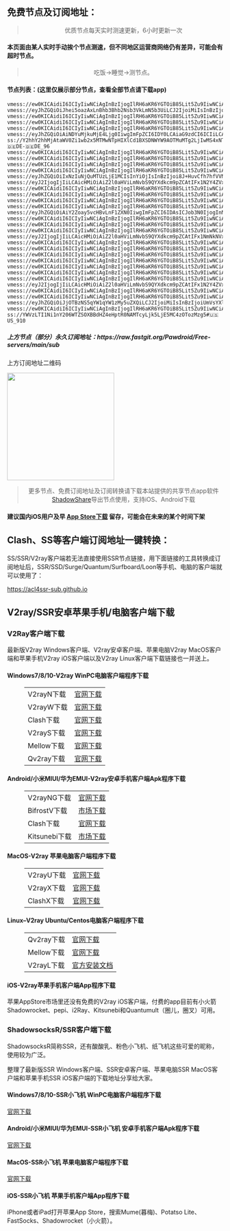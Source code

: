 
<h2>免费节点及订阅地址：</h2>
<blockquote>
<p style="text-align: center;">优质节点每天实时测速更新，6小时更新一次</p>
</blockquote>
<h4>本页面由某人实时手动挨个节点测速，但不同地区运营商网络仍有差异，可能会有超时节点。</h4>
<blockquote>
<p style="text-align: center;">吃饭->睡觉->测节点。</p>
</blockquote>
<h4>节点列表：(这里仅展示部分节点，查看全部节点请下载app)</h4>

```vmess://ew0KICAidiI6ICIyIiwNCiAgInBzIjogIlRH6aKR6YGTOiB85rOV5Zu9IiwNCiAgImFkZCI6ICI1MS42OC4xMjYuMTkzIiwNCiAgInBvcnQiOiAiODAiLA0KICAiaWQiOiAiZDRhNzk1MDUtZGQ3Zi00N2U0LTk4YjctMzBjOWZhNzdmYTY2IiwNCiAgImFpZCI6ICIwIiwNCiAgInNjeSI6ICJhdXRvIiwNCiAgIm5ldCI6ICJ3cyIsDQogICJ0eXBlIjogIm5vbmUiLA0KICAiaG9zdCI6ICI1MS42OC4xMjYuMTkzIiwNCiAgInBhdGgiOiAiL3ZtZXNzIiwNCiAgInRscyI6ICIiLA0KICAic25pIjogIiINCn0=
vmess://ew0KICAidiI6ICIyIiwNCiAgInBzIjogIlRH6aKR6YGTOiB85Lit5Zu9IiwNCiAgImFkZCI6ICIyMjEuMTMxLjE2NS43MiIsDQogICJwb3J0IjogIjkwMDgiLA0KICAiaWQiOiAiMmNjMTUzMjYtY2QwZi0zNGRhLWJiZmItZjhjZGM5YjcxZWIyIiwNCiAgImFpZCI6ICIwIiwNCiAgInNjeSI6ICJhdXRvIiwNCiAgIm5ldCI6ICJ0Y3AiLA0KICAidHlwZSI6ICJub25lIiwNCiAgImhvc3QiOiAiIiwNCiAgInBhdGgiOiAiIiwNCiAgInRscyI6ICIiLA0KICAic25pIjogIiINCn0=
vmess://eyJhZGQiOiJhei5oazAxLnBhb3Bhb2Nsb3VkLmN5b3UiLCJ2IjoiMiIsInBzIjoiUmVsYXlf8J+HrfCfh7BISy3wn4e38J+HulJVXzAzIiwicG9ydCI6MTAwMDMsImlkIjoiZDhjNWI0ODYtODRiYi0zODg3LWExZDktMDc0NTVlYTYwOGYyIiwiYWlkIjoiMCIsIm5ldCI6IndzIiwidHlwZSI6IiIsImhvc3QiOiJwYW9wYW8udjIuaGswNS5wYW9wYW9jbG91ZC5jeW91IiwicGF0aCI6Ii8iLCJ0bHMiOiJ0bHMifQ==
vmess://ew0KICAidiI6ICIyIiwNCiAgInBzIjogIlRH6aKR6YGTOiB85Lit5Zu9IiwNCiAgImFkZCI6ICIxMTEuNDUuMjIuMTUyIiwNCiAgInBvcnQiOiAiOTAzNiIsDQogICJpZCI6ICIyY2MxNTMyNi1jZDBmLTM0ZGEtYmJmYi1mOGNkYzliNzFlYjIiLA0KICAiYWlkIjogIjAiLA0KICAic2N5IjogImF1dG8iLA0KICAibmV0IjogInRjcCIsDQogICJ0eXBlIjogIm5vbmUiLA0KICAiaG9zdCI6ICIiLA0KICAicGF0aCI6ICIiLA0KICAidGxzIjogIiIsDQogICJzbmkiOiAiIg0KfQ==
vmess://ew0KICAidiI6ICIyIiwNCiAgInBzIjogIlRH6aKR6YGTOiB85Lit5Zu9IiwNCiAgImFkZCI6ICIxMTEuNDUuMjIuMTUyIiwNCiAgInBvcnQiOiAiMTE5MzIiLA0KICAiaWQiOiAiMmNjMTUzMjYtY2QwZi0zNGRhLWJiZmItZjhjZGM5YjcxZWIyIiwNCiAgImFpZCI6ICIwIiwNCiAgInNjeSI6ICJhdXRvIiwNCiAgIm5ldCI6ICJ0Y3AiLA0KICAidHlwZSI6ICJub25lIiwNCiAgImhvc3QiOiAiIiwNCiAgInBhdGgiOiAiIiwNCiAgInRscyI6ICIiLA0KICAic25pIjogIiINCn0=
vmess://ew0KICAidiI6ICIyIiwNCiAgInBzIjogIlRH6aKR6YGTOiB85Lit5Zu9IiwNCiAgImFkZCI6ICIxMTYuMTI5LjI1NC42IiwNCiAgInBvcnQiOiAiMTE5MTciLA0KICAiaWQiOiAiMmNjMTUzMjYtY2QwZi0zNGRhLWJiZmItZjhjZGM5YjcxZWIyIiwNCiAgImFpZCI6ICIwIiwNCiAgInNjeSI6ICJhdXRvIiwNCiAgIm5ldCI6ICJ0Y3AiLA0KICAidHlwZSI6ICJub25lIiwNCiAgImhvc3QiOiAiIiwNCiAgInBhdGgiOiAiIiwNCiAgInRscyI6ICIiLA0KICAic25pIjogIiINCn0=
vmess://eyJhZGQiOiAiNDYuMjkuMjE4Ljg0IiwgImFpZCI6IDY0LCAiaG9zdCI6ICIiLCAiaWQiOiAiZjdhNDU2ZGEtOTg4Ni00ZGQ3LWIxOTMtNGM1OWE3MjYyMTljIiwgIm5ldCI6ICJ3cyIsICJwYXRoIjogIi9wYXRoLzA1MTExMTIzMDkxMCIsICJwb3J0IjogNDQzLCAicHMiOiAiZ2l0aHViLmNvbS9QYXdkcm9pZCAtIFx1NjMyYVx1NWEwMSAgMTUiLCAidGxzIjogInRscyIsICJ0eXBlIjogImF1dG8iLCAic2VjdXJpdHkiOiAiYXV0byIsICJza2lwLWNlcnQtdmVyaWZ5IjogdHJ1ZSwgInNuaSI6ICIifQ==
ss://Y2hhY2hhMjAtaWV0Zi1wb2x5MTMwNTpHIXlCd1BXSDNWYW9AOTMuMTg2LjIwMS4xNTg6ODAx#Relay_🇩🇪DE-🇩🇪DE_96
vmess://ew0KICAidiI6ICIyIiwNCiAgInBzIjogIlRH6aKR6YGTOiB85Lit5Zu9IiwNCiAgImFkZCI6ICIyMjEuMTMxLjE2NS43MiIsDQogICJwb3J0IjogIjExOTMwIiwNCiAgImlkIjogIjJjYzE1MzI2LWNkMGYtMzRkYS1iYmZiLWY4Y2RjOWI3MWViMiIsDQogICJhaWQiOiAiMCIsDQogICJzY3kiOiAiYXV0byIsDQogICJuZXQiOiAidGNwIiwNCiAgInR5cGUiOiAibm9uZSIsDQogICJob3N0IjogIiIsDQogICJwYXRoIjogIiIsDQogICJ0bHMiOiAiIiwNCiAgInNuaSI6ICIiDQp9
vmess://ew0KICAidiI6ICIyIiwNCiAgInBzIjogIlRH6aKR6YGTOiB85Lit5Zu9IiwNCiAgImFkZCI6ICIxMTEuNDUuMjIuMTUyIiwNCiAgInBvcnQiOiAiOTAyOSIsDQogICJpZCI6ICIyY2MxNTMyNi1jZDBmLTM0ZGEtYmJmYi1mOGNkYzliNzFlYjIiLA0KICAiYWlkIjogIjAiLA0KICAic2N5IjogImF1dG8iLA0KICAibmV0IjogInRjcCIsDQogICJ0eXBlIjogIm5vbmUiLA0KICAiaG9zdCI6ICIiLA0KICAicGF0aCI6ICIiLA0KICAidGxzIjogIiIsDQogICJzbmkiOiAiIg0KfQ==
vmess://ew0KICAidiI6ICIyIiwNCiAgInBzIjogIlRH6aKR6YGTOiB85Lit5Zu9IiwNCiAgImFkZCI6ICIyMjEuMTMxLjE2NS43MiIsDQogICJwb3J0IjogIjExOTA4IiwNCiAgImlkIjogIjJjYzE1MzI2LWNkMGYtMzRkYS1iYmZiLWY4Y2RjOWI3MWViMiIsDQogICJhaWQiOiAiMCIsDQogICJzY3kiOiAiYXV0byIsDQogICJuZXQiOiAidGNwIiwNCiAgInR5cGUiOiAibm9uZSIsDQogICJob3N0IjogIiIsDQogICJwYXRoIjogIiIsDQogICJ0bHMiOiAiIiwNCiAgInNuaSI6ICIiDQp9
vmess://ew0KICAidiI6ICIyIiwNCiAgInBzIjogIlRH6aKR6YGTOiB85Lit5Zu9IiwNCiAgImFkZCI6ICIxMTEuNDUuMjIuMTUyIiwNCiAgInBvcnQiOiAiMTE5MTAiLA0KICAiaWQiOiAiMmNjMTUzMjYtY2QwZi0zNGRhLWJiZmItZjhjZGM5YjcxZWIyIiwNCiAgImFpZCI6ICIwIiwNCiAgInNjeSI6ICJhdXRvIiwNCiAgIm5ldCI6ICJ0Y3AiLA0KICAidHlwZSI6ICJub25lIiwNCiAgImhvc3QiOiAiIiwNCiAgInBhdGgiOiAiIiwNCiAgInRscyI6ICIiLA0KICAic25pIjogIiINCn0=
vmess://eyJhZGQiOiIxNzIuNjQuMTUzLjE1MCIsInYiOjIsInBzIjoi8J+HuvCfh7hfVVNf576O5Zu9LT7wn4ep8J+Hql9ERV/lvrflm71fMSIsInBvcnQiOjQ0MywiaWQiOiJiZjQ2MTllNC0wMWRjLTQ4Y2EtYmUwOC0wOTc2YjU0OTY4Y2UiLCJhaWQiOjAsInNjeSI6ImF1dG8iLCJuZXQiOiJ3cyIsInR5cGUiOiIiLCJob3N0IjoibGc1LnpodWppY24yLmNvbSIsInRscyI6InRscyIsInBhdGgiOiIvZG9uZ3RhaXdhbmcuY29tIn0=
vmess://eyJ2IjogIjIiLCAicHMiOiAiZ2l0aHViLmNvbS9QYXdkcm9pZCAtIFx1N2Y4ZVx1NTZmZENsb3VkRmxhcmVcdTUxNmNcdTUzZjhDRE5cdTgyODJcdTcwYjkgMTciLCAiYWRkIjogIjEwNC4yMS43OC40NCIsICJwb3J0IjogIjQ0MyIsICJpZCI6ICJiZDVlZTI0OS1mZTdiLTQ2NjktYTZkOS1iM2Y1ZWVjYjk4ZTYiLCAiYWlkIjogIjAiLCAic2N5IjogImF1dG8iLCAibmV0IjogIndzIiwgInR5cGUiOiAibm9uZSIsICJob3N0IjogImpwYXJtLmZpbmV5b28uY2YiLCAicGF0aCI6ICIvMTIzIiwgInRscyI6ICJ0bHMiLCAic25pIjogIiJ9
vmess://ew0KICAidiI6ICIyIiwNCiAgInBzIjogIlRH6aKR6YGTOiB85Lit5Zu9IiwNCiAgImFkZCI6ICIxMTEuNDUuMjIuMTUyIiwNCiAgInBvcnQiOiAiMTE5MTYiLA0KICAiaWQiOiAiMmNjMTUzMjYtY2QwZi0zNGRhLWJiZmItZjhjZGM5YjcxZWIyIiwNCiAgImFpZCI6ICIwIiwNCiAgInNjeSI6ICJhdXRvIiwNCiAgIm5ldCI6ICJ0Y3AiLA0KICAidHlwZSI6ICJub25lIiwNCiAgImhvc3QiOiAiIiwNCiAgInBhdGgiOiAiIiwNCiAgInRscyI6ICIiLA0KICAic25pIjogIiINCn0=
vmess://ew0KICAidiI6ICIyIiwNCiAgInBzIjogIlRH6aKR6YGTOiB85Lit5Zu9IiwNCiAgImFkZCI6ICIxMTEuNDUuMjIuMTUyIiwNCiAgInBvcnQiOiAiMTE5MDQiLA0KICAiaWQiOiAiMmNjMTUzMjYtY2QwZi0zNGRhLWJiZmItZjhjZGM5YjcxZWIyIiwNCiAgImFpZCI6ICIwIiwNCiAgInNjeSI6ICJhdXRvIiwNCiAgIm5ldCI6ICJ0Y3AiLA0KICAidHlwZSI6ICJub25lIiwNCiAgImhvc3QiOiAiIiwNCiAgInBhdGgiOiAiIiwNCiAgInRscyI6ICIiLA0KICAic25pIjogIiINCn0=
vmess://ew0KICAidiI6ICIyIiwNCiAgInBzIjogIlRH6aKR6YGTOiB85Lit5Zu9IiwNCiAgImFkZCI6ICIxMTYuMTI5LjI1NC42IiwNCiAgInBvcnQiOiAiOTAyNyIsDQogICJpZCI6ICIyY2MxNTMyNi1jZDBmLTM0ZGEtYmJmYi1mOGNkYzliNzFlYjIiLA0KICAiYWlkIjogIjAiLA0KICAic2N5IjogImF1dG8iLA0KICAibmV0IjogInRjcCIsDQogICJ0eXBlIjogIm5vbmUiLA0KICAiaG9zdCI6ICIiLA0KICAicGF0aCI6ICIiLA0KICAidGxzIjogIiIsDQogICJzbmkiOiAiIg0KfQ==
vmess://ew0KICAidiI6ICIyIiwNCiAgInBzIjogIlRH6aKR6YGTOiB85Lit5Zu9IiwNCiAgImFkZCI6ICIxMTEuNDUuMjIuMTUxIiwNCiAgInBvcnQiOiAiOTAzNiIsDQogICJpZCI6ICIyY2MxNTMyNi1jZDBmLTM0ZGEtYmJmYi1mOGNkYzliNzFlYjIiLA0KICAiYWlkIjogIjAiLA0KICAic2N5IjogImF1dG8iLA0KICAibmV0IjogInRjcCIsDQogICJ0eXBlIjogIm5vbmUiLA0KICAiaG9zdCI6ICIiLA0KICAicGF0aCI6ICIiLA0KICAidGxzIjogIiIsDQogICJzbmkiOiAiIg0KfQ==
vmess://eyJhZGQiOiAiY2Zoay5vcHBvLnF1ZXN0IiwgImFpZCI6IDAsICJob3N0IjogInNjdy5jbG91ZGZsYXJlLnF1ZXN0IiwgImlkIjogIjI1MDhjYjFkLWJkNTQtNDdjMC1hZWFkLTFiOGY1NTA5MDQyNyIsICJuZXQiOiAid3MiLCAicGF0aCI6ICIvYXJpZXMiLCAicG9ydCI6IDgwLCAicHMiOiAiZ2l0aHViLmNvbS9QYXdkcm9pZCAtIFx1N2Y4ZVx1NTZmZENsb3VkRmxhcmVcdTgyODJcdTcwYjkgMTIiLCAidGxzIjogIiIsICJ0eXBlIjogImF1dG8iLCAic2VjdXJpdHkiOiAiYXV0byIsICJza2lwLWNlcnQtdmVyaWZ5IjogdHJ1ZSwgInNuaSI6ICIifQ==
vmess://ew0KICAidiI6ICIyIiwNCiAgInBzIjogIlRH6aKR6YGTOiB85Lit5Zu9IiwNCiAgImFkZCI6ICIyMjEuMTMxLjE2NS43MiIsDQogICJwb3J0IjogIjkwMzYiLA0KICAiaWQiOiAiMmNjMTUzMjYtY2QwZi0zNGRhLWJiZmItZjhjZGM5YjcxZWIyIiwNCiAgImFpZCI6ICIwIiwNCiAgInNjeSI6ICJhdXRvIiwNCiAgIm5ldCI6ICJ0Y3AiLA0KICAidHlwZSI6ICJub25lIiwNCiAgImhvc3QiOiAiIiwNCiAgInBhdGgiOiAiIiwNCiAgInRscyI6ICIiLA0KICAic25pIjogIiINCn0=
vmess://ew0KICAidiI6ICIyIiwNCiAgInBzIjogIlRH6aKR6YGTOiB85Lit5Zu9IiwNCiAgImFkZCI6ICIyMjEuMTMxLjE2NS43MiIsDQogICJwb3J0IjogIjkwMzgiLA0KICAiaWQiOiAiMmNjMTUzMjYtY2QwZi0zNGRhLWJiZmItZjhjZGM5YjcxZWIyIiwNCiAgImFpZCI6ICIwIiwNCiAgInNjeSI6ICJhdXRvIiwNCiAgIm5ldCI6ICJ0Y3AiLA0KICAidHlwZSI6ICJub25lIiwNCiAgImhvc3QiOiAiIiwNCiAgInBhdGgiOiAiIiwNCiAgInRscyI6ICIiLA0KICAic25pIjogIiINCn0=
vmess://ew0KICAidiI6ICIyIiwNCiAgInBzIjogIlRH6aKR6YGTOiB85Lit5Zu9IiwNCiAgImFkZCI6ICIxMTEuNDUuMjIuMTUxIiwNCiAgInBvcnQiOiAiOTAzNSIsDQogICJpZCI6ICIyY2MxNTMyNi1jZDBmLTM0ZGEtYmJmYi1mOGNkYzliNzFlYjIiLA0KICAiYWlkIjogIjAiLA0KICAic2N5IjogImF1dG8iLA0KICAibmV0IjogInRjcCIsDQogICJ0eXBlIjogIm5vbmUiLA0KICAiaG9zdCI6ICIiLA0KICAicGF0aCI6ICIiLA0KICAidGxzIjogIiIsDQogICJzbmkiOiAiIg0KfQ==
vmess://eyJ2IjogIjIiLCAicHMiOiAiZ2l0aHViLmNvbS9QYXdkcm9pZCAtIFx1NmNkNVx1NTZmZFx1NjgzY1x1NjJjOVx1NmM4M1x1NTIyOVx1OGJiN09WSFx1NjU3MFx1NjM2ZVx1NGUyZFx1NWZjMyA5IiwgImFkZCI6ICI1MS42OC4xMjYuMTkzIiwgInBvcnQiOiAiODAiLCAiaWQiOiAiZDRhNzk1MDUtZGQ3Zi00N2U0LTk4YjctMzBjOWZhNzdmYTY2IiwgImFpZCI6ICIwIiwgInNjeSI6ICJhdXRvIiwgIm5ldCI6ICJ3cyIsICJ0eXBlIjogIm5vbmUiLCAiaG9zdCI6ICIiLCAicGF0aCI6ICIvdm1lc3MiLCAidGxzIjogIiIsICJzbmkiOiAiIiwgImFscG4iOiAiIn0=
vmess://ew0KICAidiI6ICIyIiwNCiAgInBzIjogIlRH6aKR6YGTOiB85Lit5Zu9IiwNCiAgImFkZCI6ICIxMTEuNDUuMjIuMTUxIiwNCiAgInBvcnQiOiAiMTE5MzIiLA0KICAiaWQiOiAiMmNjMTUzMjYtY2QwZi0zNGRhLWJiZmItZjhjZGM5YjcxZWIyIiwNCiAgImFpZCI6ICIwIiwNCiAgInNjeSI6ICJhdXRvIiwNCiAgIm5ldCI6ICJ0Y3AiLA0KICAidHlwZSI6ICJub25lIiwNCiAgImhvc3QiOiAiIiwNCiAgInBhdGgiOiAiIiwNCiAgInRscyI6ICIiLA0KICAic25pIjogIiINCn0=
vmess://ew0KICAidiI6ICIyIiwNCiAgInBzIjogIlRH6aKR6YGTOiB85Lit5Zu9IiwNCiAgImFkZCI6ICIxMTEuNDUuMjIuMTUxIiwNCiAgInBvcnQiOiAiMTE5MjkiLA0KICAiaWQiOiAiMmNjMTUzMjYtY2QwZi0zNGRhLWJiZmItZjhjZGM5YjcxZWIyIiwNCiAgImFpZCI6ICIwIiwNCiAgInNjeSI6ICJhdXRvIiwNCiAgIm5ldCI6ICJ0Y3AiLA0KICAidHlwZSI6ICJub25lIiwNCiAgImhvc3QiOiAiIiwNCiAgInBhdGgiOiAiIiwNCiAgInRscyI6ICIiLA0KICAic25pIjogIiINCn0=
vmess://ew0KICAidiI6ICIyIiwNCiAgInBzIjogIlRH6aKR6YGTOiB85Lit5Zu9IiwNCiAgImFkZCI6ICIxMTEuNDUuMjIuMTUyIiwNCiAgInBvcnQiOiAiMTE5MjEiLA0KICAiaWQiOiAiMmNjMTUzMjYtY2QwZi0zNGRhLWJiZmItZjhjZGM5YjcxZWIyIiwNCiAgImFpZCI6ICIwIiwNCiAgInNjeSI6ICJhdXRvIiwNCiAgIm5ldCI6ICJ0Y3AiLA0KICAidHlwZSI6ICJub25lIiwNCiAgImhvc3QiOiAiIiwNCiAgInBhdGgiOiAiIiwNCiAgInRscyI6ICIiLA0KICAic25pIjogIiINCn0=
vmess://ew0KICAidiI6ICIyIiwNCiAgInBzIjogIlRH6aKR6YGTOiB85Lit5Zu9IiwNCiAgImFkZCI6ICIxMTEuNDUuMjIuMTUyIiwNCiAgInBvcnQiOiAiOTAxNCIsDQogICJpZCI6ICIyY2MxNTMyNi1jZDBmLTM0ZGEtYmJmYi1mOGNkYzliNzFlYjIiLA0KICAiYWlkIjogIjAiLA0KICAic2N5IjogImF1dG8iLA0KICAibmV0IjogInRjcCIsDQogICJ0eXBlIjogIm5vbmUiLA0KICAiaG9zdCI6ICIiLA0KICAicGF0aCI6ICIiLA0KICAidGxzIjogIiIsDQogICJzbmkiOiAiIg0KfQ==
vmess://ew0KICAidiI6ICIyIiwNCiAgInBzIjogIlRH6aKR6YGTOiB85Lit5Zu9IiwNCiAgImFkZCI6ICIxMTEuNDUuMjIuMTUxIiwNCiAgInBvcnQiOiAiMTE5MTUiLA0KICAiaWQiOiAiMmNjMTUzMjYtY2QwZi0zNGRhLWJiZmItZjhjZGM5YjcxZWIyIiwNCiAgImFpZCI6ICIwIiwNCiAgInNjeSI6ICJhdXRvIiwNCiAgIm5ldCI6ICJ0Y3AiLA0KICAidHlwZSI6ICJub25lIiwNCiAgImhvc3QiOiAiIiwNCiAgInBhdGgiOiAiIiwNCiAgInRscyI6ICIiLA0KICAic25pIjogIiINCn0=
vmess://ew0KICAidiI6ICIyIiwNCiAgInBzIjogIlRH6aKR6YGTOiB85Lit5Zu9IiwNCiAgImFkZCI6ICIxMTYuMTI5LjI1NC42IiwNCiAgInBvcnQiOiAiMTE5MjgiLA0KICAiaWQiOiAiMmNjMTUzMjYtY2QwZi0zNGRhLWJiZmItZjhjZGM5YjcxZWIyIiwNCiAgImFpZCI6ICIwIiwNCiAgInNjeSI6ICJhdXRvIiwNCiAgIm5ldCI6ICJ0Y3AiLA0KICAidHlwZSI6ICJub25lIiwNCiAgImhvc3QiOiAiIiwNCiAgInBhdGgiOiAiIiwNCiAgInRscyI6ICIiLA0KICAic25pIjogIiINCn0=
vmess://ew0KICAidiI6ICIyIiwNCiAgInBzIjogIlRH6aKR6YGTOiB85Lit5Zu9IiwNCiAgImFkZCI6ICIxMTEuNDUuMjIuMTUyIiwNCiAgInBvcnQiOiAiOTAwOCIsDQogICJpZCI6ICIyY2MxNTMyNi1jZDBmLTM0ZGEtYmJmYi1mOGNkYzliNzFlYjIiLA0KICAiYWlkIjogIjAiLA0KICAic2N5IjogImF1dG8iLA0KICAibmV0IjogInRjcCIsDQogICJ0eXBlIjogIm5vbmUiLA0KICAiaG9zdCI6ICIiLA0KICAicGF0aCI6ICIiLA0KICAidGxzIjogIiIsDQogICJzbmkiOiAiIg0KfQ==
vmess://eyJ2IjogIjIiLCAicHMiOiAiZ2l0aHViLmNvbS9QYXdkcm9pZCAtIFx1N2Y4ZVx1NTZmZENsb3VkRmxhcmVcdTgyODJcdTcwYjkgMTEiLCAiYWRkIjogIjE3Mi42NC4xNTMuMjAwIiwgInBvcnQiOiAiNDQzIiwgInR5cGUiOiAibm9uZSIsICJpZCI6ICJhODAzMGFmZC04MTJhLTRhZmUtYTc2Ni05Yzc2ZmYzZWRkZDQiLCAiYWlkIjogIjAiLCAibmV0IjogIndzIiwgInBhdGgiOiAiL2Rvbmd0YWl3YW5nLmNvbSIsICJob3N0IjogImxnNC56aHVqaWNuMi5jb20iLCAidGxzIjogInRscyJ9
vmess://ew0KICAidiI6ICIyIiwNCiAgInBzIjogIlRH6aKR6YGTOiB85Lit5Zu9IiwNCiAgImFkZCI6ICIxMTEuNDUuMjIuMTUxIiwNCiAgInBvcnQiOiAiMTE5MDkiLA0KICAiaWQiOiAiMmNjMTUzMjYtY2QwZi0zNGRhLWJiZmItZjhjZGM5YjcxZWIyIiwNCiAgImFpZCI6ICIwIiwNCiAgInNjeSI6ICJhdXRvIiwNCiAgIm5ldCI6ICJ0Y3AiLA0KICAidHlwZSI6ICJub25lIiwNCiAgImhvc3QiOiAiIiwNCiAgInBhdGgiOiAiIiwNCiAgInRscyI6ICIiLA0KICAic25pIjogIiINCn0=
vmess://ew0KICAidiI6ICIyIiwNCiAgInBzIjogIlRH6aKR6YGTOiB85Lit5Zu9IiwNCiAgImFkZCI6ICIxMTEuNDUuMjIuMTUxIiwNCiAgInBvcnQiOiAiOTA0NSIsDQogICJpZCI6ICIyY2MxNTMyNi1jZDBmLTM0ZGEtYmJmYi1mOGNkYzliNzFlYjIiLA0KICAiYWlkIjogIjAiLA0KICAic2N5IjogImF1dG8iLA0KICAibmV0IjogInRjcCIsDQogICJ0eXBlIjogIm5vbmUiLA0KICAiaG9zdCI6ICIiLA0KICAicGF0aCI6ICIiLA0KICAidGxzIjogIiIsDQogICJzbmkiOiAiIg0KfQ==
vmess://eyJhZGQiOiJjOTBzNS5qYW1qYW1zMy5uZXQiLCJ2IjoiMiIsInBzIjoiUmVsYXlf8J+HqPCfh6ZDQS3wn4eo8J+HpkNBXzYwIiwicG9ydCI6MTk2MjMsImlkIjoiYjAzYTFlN2ItZjFhZC00ZDBlLTg5NWQtNjM5MzU0ZTM1ZmY0IiwiYWlkIjoiMCIsIm5ldCI6InRjcCIsInR5cGUiOiIiLCJob3N0IjoiIiwicGF0aCI6Ii8iLCJ0bHMiOiIifQ==
vmess://ew0KICAidiI6ICIyIiwNCiAgInBzIjogIlRH6aKR6YGTOiB85Lit5Zu9IiwNCiAgImFkZCI6ICIxMTEuNDUuMjIuMTUyIiwNCiAgInBvcnQiOiAiMTE5MjIiLA0KICAiaWQiOiAiMmNjMTUzMjYtY2QwZi0zNGRhLWJiZmItZjhjZGM5YjcxZWIyIiwNCiAgImFpZCI6ICIwIiwNCiAgInNjeSI6ICJhdXRvIiwNCiAgIm5ldCI6ICJ0Y3AiLA0KICAidHlwZSI6ICJub25lIiwNCiAgImhvc3QiOiAiIiwNCiAgInBhdGgiOiAiIiwNCiAgInRscyI6ICIiLA0KICAic25pIjogIiINCn0=
ss://YWVzLTI1Ni1nY206WTZSOXBBdHZ4eHptR0NAMTcyLjk5LjE5MC4zOTozMzg5#🇺🇸US_910
```
<h5>上方节点（部分）永久订阅地址：https://raw.fastgit.org/Pawdroid/Free-servers/main/sub</h5>
<p>上方订阅地址二维码</p>
<img src='https://raw.fastgit.org/Pawdroid/Free-servers/main/sub.png' width=250 height=250>
<blockquote style='text-align: center;'>更多节点、免费订阅地址及订阅转换请下载本站提供的共享节点app软件<a href='https://shadowshare.v2cross.com'>ShadowShare</a>导出节点使用，支持iOS、Android下载</blockquote>
<h4>建议国内iOS用户及早 <a href='https://apps.apple.com/cn/app/shadowshare/id1612647259'>App Store下载</a> 留存，可能会在未来的某个时间下架</h4>

<div class="nv-content-wrap entry-content">
<h2>Clash、SS等客户端订阅地址一键转换：</h2>
<p>SS/SSR/V2ray客户端若无法直接使用SSR节点链接，用下面链接的工具转换成订阅地址后，SSR/SSD/Surge/Quantum/Surfboard/Loon等手机、电脑的客户端就可以使用了：</p>
<p><a href="https://acl4ssr-sub.github.io" target="_blank" rel="noreferrer noopener nofollow">https://acl4ssr-sub.github.io</a></p>
<h2>V2ray/SSR安卓苹果手机/电脑客户端下载</h2>
<h3>V2Ray客户端下载</h3>
<p>最新版V2ray Windows客户端、V2ray安卓客户端、苹果电脑V2ray MacOS客户端和苹果手机V2ray iOS客户端以及V2ray Linux客户端下载链接也一并送上。</p>
<h4>Windows7/8/10-<strong>V2ray WinPC电脑客户端</strong>程序下载</h4>
<figure class="wp-block-table alignwide is-style-stripes"><table><tbody><tr><td>V2rayN下载</td><td><a href="https://github.com/2dust/v2rayN/releases" target="_blank" rel="noreferrer noopener">官网下载</a></td></tr><tr><td>V2rayW下载</td><td><a href="https://github.com/Cenmrev/V2RayW/releases" target="_blank" rel="noreferrer noopener">官网下载</a></td></tr><tr><td>Clash下载</td><td><a href="https://github.com/Fndroid/clash_for_windows_pkg/releases" target="_blank" rel="noreferrer noopener">官网下载</a></td></tr><tr><td>V2rayS下载</td><td><a href="https://github.com/Shinlor/V2RayS/releases" target="_blank" rel="noreferrer noopener">官网下载</a></td></tr><tr><td>Mellow下载</td><td><a href="https://github.com/mellow-io/mellow/releases" target="_blank" rel="noreferrer noopener">官网下载</a></td></tr><tr><td>Qv2ray下载</td><td><a href="https://github.com/Qv2ray/Qv2ray" target="_blank" rel="noreferrer noopener">官网下载</a></td></tr></tbody></table></figure>
<h4><strong>Android/小米MIUI/华为EMUI-V2ray安卓手机客户端</strong>Apk程序下载</h4>
<figure class="wp-block-table alignwide is-style-stripes"><table><tbody><tr><td>V2rayNG下载</td><td><a href="https://github.com/2dust/v2rayNG/releases" target="_blank" rel="noreferrer noopener">官网下载</a></td></tr><tr><td>BifrostV下载</td><td><a rel="noreferrer noopener" href="https://www.appsapk.com/downloading/latest/com.github.dawndiy.bifrostv-0.6.8.apk" target="_blank">市场下载</a></td></tr><tr><td>Clash下载</td><td><a href="https://github.com/Kr328/ClashForAndroid/releases" target="_blank" rel="noreferrer noopener">官网下载</a></td></tr><tr><td>Kitsunebi下载</td><td><a rel="noreferrer noopener" href="https://apkpure.com/kitsunebi/fun.kitsunebi.kitsunebi4android" target="_blank">市场下载</a></td></tr></tbody></table></figure>
<h4><strong>MacOS-V2ray <strong>苹果电脑</strong>客户端</strong>程序下载</h4>
<figure class="wp-block-table alignwide is-style-stripes"><table><tbody><tr><td>V2rayU下载</td><td><a href="https://github.com/yanue/V2rayU/releases" target="_blank" rel="noreferrer noopener">官网下载</a></td></tr><tr><td>V2rayX下载</td><td><a href="https://github.com/Cenmrev/V2RayX/releases" target="_blank" rel="noreferrer noopener">官网下载</a></td></tr><tr><td>ClashX下载</td><td><a href="https://github.com/yichengchen/clashX/releases" target="_blank" rel="noreferrer noopener">官网下载</a></td></tr></tbody></table></figure>
<h4><strong>Linux</strong>–<strong>V2ray Ubuntu/Centos电脑客户端</strong>程序下载</h4>
<figure class="wp-block-table alignwide is-style-stripes"><table><tbody><tr><td>Qv2ray下载</td><td><a href="https://github.com/Qv2ray/Qv2ray" target="_blank" rel="noreferrer noopener">官网下载</a></td></tr><tr><td>Mellow下载</td><td><a href="https://github.com/mellow-io/mellow/releases" target="_blank" rel="noreferrer noopener">官网下载</a></td></tr><tr><td>V2rayL下载</td><td><a rel="noreferrer noopener" href="https://github.com/jiangxufeng/v2rayL" target="_blank">官方安装文档</a></td></tr></tbody></table></figure>
<h4>iOS-<strong>V2ray苹果<strong>手机客户端</strong>App程序</strong>下载</h4>
<p>苹果AppStore市场里还没有免费的V2ray iOS客户端，付费的app目前有小火箭Shadowrocket、pepi、i2Ray、Kitsunebi和Quantumult（圈儿，圈叉）可用。</p>
<h3>ShadowsocksR/SSR客户端下载</h3>
<p>ShadowsocksR简称SSR，还有酸酸乳、粉色小飞机、纸飞机这些可爱的昵称，使用较为广泛。</p>
<p>整理了最新版SSR Windows客户端、SSR安卓客户端、苹果电脑SSR MacOS客户端和苹果手机SSR iOS客户端的下载地址分享给大家。</p>
<h4><strong>Windows7/8/10-<strong>SSR小飞机 WinPC电脑客户端</strong>程序下载</strong></h4>
<p><a rel="noreferrer noopener" href="https://github.com/shadowsocksrr/shadowsocksr-csharp/releases" target="_blank">官网下载</a></p>
<h4><strong><strong>Android/小米MIUI/华为EMUI-SSR小飞机 安卓手机客户端</strong>Apk程序下载</strong></h4>
<p><a rel="noreferrer noopener" href="https://github.com/shadowsocksrr/shadowsocksr-android/releases" target="_blank">官网下载</a></p>
<h4><strong><strong>MacOS-SSR小飞机 苹果电脑客户端</strong>程序下载</strong></h4>
<p><a href="https://github.com/qinyuhang/ShadowsocksX-NG-R/releases" target="_blank" rel="noreferrer noopener">官网下载</a></p>
<h4><strong>iOS-<strong>SSR小飞机 苹果手机客户端App程序</strong></strong>下载</h4>
<p>iPhone或者iPad打开苹果App Store，搜索Mume(暮梅)、Potatso Lite、FastSocks、Shadowrocket（小火箭）。</p>
